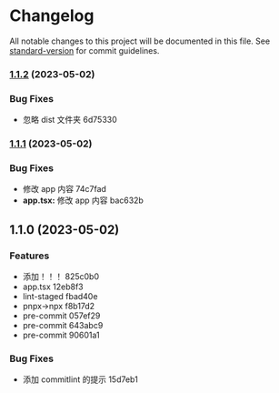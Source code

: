 # Changelog

All notable changes to this project will be documented in this file. See [standard-version](https://github.com/conventional-changelog/standard-version) for commit guidelines.

### [1.1.2](///compare/v1.1.1...v1.1.2) (2023-05-02)

### Bug Fixes

- 忽略 dist 文件夹 6d75330

### [1.1.1](///compare/v1.1.0...v1.1.1) (2023-05-02)

### Bug Fixes

- 修改 app 内容 74c7fad
- **app.tsx:** 修改 app 内容 bac632b

## 1.1.0 (2023-05-02)

### Features

- 添加！！！ 825c0b0
- app.tsx 12eb8f3
- lint-staged fbad40e
- pnpx->npx f8b17d2
- pre-commit 057ef29
- pre-commit 643abc9
- pre-commit 90601a1

### Bug Fixes

- 添加 commitlint 的提示 15d7eb1
